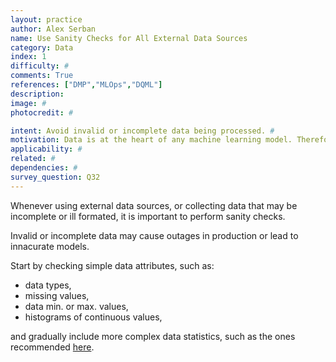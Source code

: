 ```yaml
---
layout: practice
author: Alex Serban
name: Use Sanity Checks for All External Data Sources
category: Data
index: 1
difficulty: #
comments: True
references: ["DMP","MLOps","DQML"]
description:
image: #
photocredit: #

intent: Avoid invalid or incomplete data being processed. #
motivation: Data is at the heart of any machine learning model. Therefore, having the right data is crucial for model quality. #
applicability: #
related: #
dependencies: #
survey_question: Q32
---
```


Whenever using external data sources, or collecting data that may be incomplete or ill formated, it is important to perform sanity checks.
<!-- before using it. -->
Invalid or incomplete data may cause outages in production or lead to innacurate models.

Start by checking simple data attributes, such as:

- data types,
- missing values,
- data min. or max. values,
- histograms of continuous values,

and gradually include more complex data statistics, such as the ones recommended <a href="/blog/2020/input_data_completeness">here</a>.
